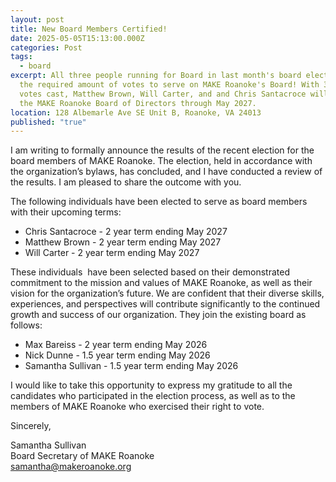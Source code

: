 ```yaml
---
layout: post
title: New Board Members Certified!
date: 2025-05-05T15:13:00.000Z
categories: Post
tags:
  - board
excerpt: All three people running for Board in last month's board election got
  the required amount of votes to serve on MAKE Roanoke's Board! With 31 total
  votes cast, Matthew Brown, Will Carter, and and Chris Santacroce will serve on
  the MAKE Roanoke Board of Directors through May 2027.
location: 128 Albemarle Ave SE Unit B, Roanoke, VA 24013
published: "true"
---
```

I am writing to formally announce the results of the recent election for the board members of MAKE Roanoke. The election, held in accordance with the organization’s bylaws, has concluded, and I have conducted a review of the results. I am pleased to share the outcome with you.

The following individuals have been elected to serve as board members with their upcoming terms:

* Chris Santacroce - 2 year term ending May 2027
* Matthew Brown - 2 year term ending May 2027
* Will Carter - 2 year term ending May 2027

These individuals  have been selected based on their demonstrated commitment to the mission and values of MAKE Roanoke, as well as their vision for the organization’s future. We are confident that their diverse skills, experiences, and perspectives will contribute significantly to the continued growth and success of our organization. They join the existing board as follows:

* Max Bareiss - 2 year term ending May 2026
* Nick Dunne - 1.5 year term ending May 2026
* Samantha Sullivan - 1.5 year term ending May 2026

I would like to take this opportunity to express my gratitude to all the candidates who participated in the election process, as well as to the members of MAKE Roanoke who exercised their right to vote.

Sincerely,

Samantha Sullivan\
Board Secretary of MAKE Roanoke\
samantha@makeroanoke.org
